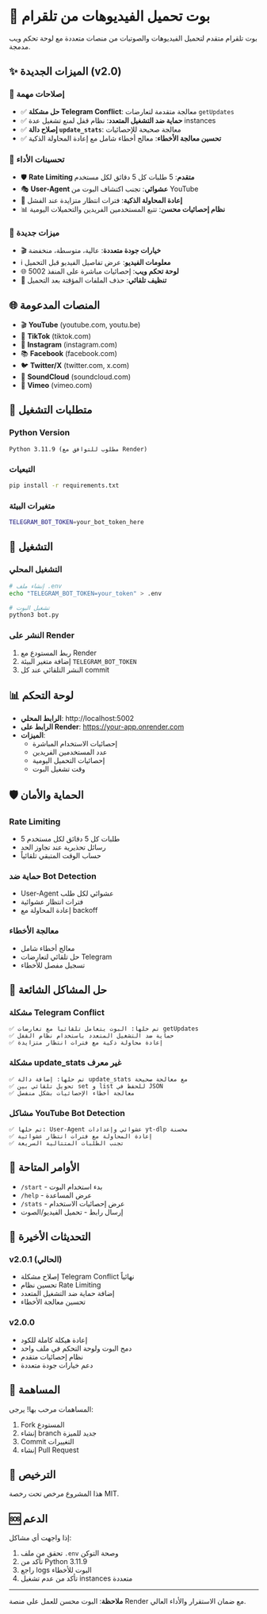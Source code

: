 # 🤖 بوت تحميل الفيديوهات من تلقرام

بوت تلقرام متقدم لتحميل الفيديوهات والصوتيات من منصات متعددة مع لوحة تحكم ويب مدمجة.

## ✨ الميزات الجديدة (v2.0)

### 🔧 إصلاحات مهمة
- ✅ **حل مشكلة Telegram Conflict**: معالجة متقدمة لتعارضات `getUpdates`
- ✅ **حماية ضد التشغيل المتعدد**: نظام قفل لمنع تشغيل عدة instances
- ✅ **إصلاح دالة `update_stats`**: معالجة صحيحة للإحصائيات
- ✅ **تحسين معالجة الأخطاء**: معالج أخطاء شامل مع إعادة المحاولة الذكية

### 🚀 تحسينات الأداء
- 🛡️ **Rate Limiting متقدم**: 5 طلبات كل 5 دقائق لكل مستخدم
- 🎭 **User-Agent عشوائي**: تجنب اكتشاف البوت من YouTube
- 🔄 **إعادة المحاولة الذكية**: فترات انتظار متزايدة عند الفشل
- 📊 **نظام إحصائيات محسن**: تتبع المستخدمين الفريدين والتحميلات اليومية

### 🎯 ميزات جديدة
- 🎬 **خيارات جودة متعددة**: عالية، متوسطة، منخفضة
- ℹ️ **معلومات الفيديو**: عرض تفاصيل الفيديو قبل التحميل
- 🌐 **لوحة تحكم ويب**: إحصائيات مباشرة على المنفذ 5002
- 🧹 **تنظيف تلقائي**: حذف الملفات المؤقتة بعد التحميل

## 🌐 المنصات المدعومة

- 🎬 **YouTube** (youtube.com, youtu.be)
- 🎵 **TikTok** (tiktok.com)
- 📸 **Instagram** (instagram.com)
- 📚 **Facebook** (facebook.com)
- 🐦 **Twitter/X** (twitter.com, x.com)
- 🎵 **SoundCloud** (soundcloud.com)
- 🎥 **Vimeo** (vimeo.com)

## 🔧 متطلبات التشغيل

### Python Version
```
Python 3.11.9 (مطلوب للتوافق مع Render)
```

### التبعيات
```bash
pip install -r requirements.txt
```

### متغيرات البيئة
```bash
TELEGRAM_BOT_TOKEN=your_bot_token_here
```

## 🚀 التشغيل

### التشغيل المحلي
```bash
# إنشاء ملف .env
echo "TELEGRAM_BOT_TOKEN=your_token" > .env

# تشغيل البوت
python3 bot.py
```

### النشر على Render
1. ربط المستودع مع Render
2. إضافة متغير البيئة `TELEGRAM_BOT_TOKEN`
3. النشر التلقائي عند كل commit

## 📊 لوحة التحكم

- **الرابط المحلي**: http://localhost:5002
- **الرابط على Render**: https://your-app.onrender.com
- **الميزات**:
  - إحصائيات الاستخدام المباشرة
  - عدد المستخدمين الفريدين
  - إحصائيات التحميل اليومية
  - وقت تشغيل البوت

## 🛡️ الحماية والأمان

### Rate Limiting
- 5 طلبات كل 5 دقائق لكل مستخدم
- رسائل تحذيرية عند تجاوز الحد
- حساب الوقت المتبقي تلقائياً

### حماية ضد Bot Detection
- User-Agent عشوائي لكل طلب
- فترات انتظار عشوائية
- إعادة المحاولة مع backoff

### معالجة الأخطاء
- معالج أخطاء شامل
- حل تلقائي لتعارضات Telegram
- تسجيل مفصل للأخطاء

## 🔧 حل المشاكل الشائعة

### مشكلة Telegram Conflict
```
✅ تم حلها: البوت يتعامل تلقائياً مع تعارضات getUpdates
✅ حماية ضد التشغيل المتعدد باستخدام نظام القفل
✅ إعادة محاولة ذكية مع فترات انتظار متزايدة
```

### مشكلة update_stats غير معرف
```
✅ تم حلها: إضافة دالة update_stats مع معالجة صحيحة
✅ تحويل تلقائي بين set و list للحفظ في JSON
✅ معالجة أخطاء الإحصائيات بشكل منفصل
```

### مشاكل YouTube Bot Detection
```
✅ تم حلها: User-Agent عشوائي وإعدادات yt-dlp محسنة
✅ إعادة المحاولة مع فترات انتظار عشوائية
✅ تجنب الطلبات المتتالية السريعة
```

## 📝 الأوامر المتاحة

- `/start` - بدء استخدام البوت
- `/help` - عرض المساعدة
- `/stats` - عرض إحصائيات الاستخدام
- إرسال رابط - تحميل الفيديو/الصوت

## 🔄 التحديثات الأخيرة

### v2.0.1 (الحالي)
- إصلاح مشكلة Telegram Conflict نهائياً
- تحسين نظام Rate Limiting
- إضافة حماية ضد التشغيل المتعدد
- تحسين معالجة الأخطاء

### v2.0.0
- إعادة هيكلة كاملة للكود
- دمج البوت ولوحة التحكم في ملف واحد
- نظام إحصائيات متقدم
- دعم خيارات جودة متعددة

## 🤝 المساهمة

المساهمات مرحب بها! يرجى:
1. Fork المستودع
2. إنشاء branch جديد للميزة
3. Commit التغييرات
4. إنشاء Pull Request

## 📄 الترخيص

هذا المشروع مرخص تحت رخصة MIT.

## 🆘 الدعم

إذا واجهت أي مشاكل:
1. تحقق من ملف `.env` وصحة التوكن
2. تأكد من Python 3.11.9
3. راجع logs البوت للأخطاء
4. تأكد من عدم تشغيل instances متعددة

---

**ملاحظة**: البوت محسن للعمل على منصة Render مع ضمان الاستقرار والأداء العالي.
